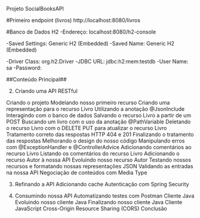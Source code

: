 Projeto SocialBooksAPI


#Primeiro endpoint (livros)
http://localhost:8080/livros


#Banco de Dados H2
-Endereço: localhost:8080/h2-console

-Saved Settings: Generic H2 (Embedded)
-Saved Name: Generic H2 (Embedded)

-Driver Class: org.h2.Driver
-JDBC URL: jdbc:h2:mem:testdb
-User Name: sa
-Password:







##Conteúdo Principal##

2. Criando uma API RESTful

Criando o projeto
Modelando nosso primeiro recurso
Criando uma representação para o recurso Livro
Utilizando a anotação @JsonInclude
Interagindo com o banco de dados
Salvando o recurso Livro a partir de um POST
Buscando um livro com o uso da anotação @PathVariable
Deletando o recurso Livro com o DELETE
PUT para atualizar o recurso Livro
Tratamento correto das respostas HTTP 404 e 201
Finalizando o tratamento das respostas
Melhorando o design do nosso código
Manipulando erros com @ExceptionHandler e @ControllerAdvice
Adicionando comentários ao recurso Livro
Listando os comentários do recurso Livro
Adicionando o recurso Autor à nossa API
Evoluindo nosso recurso Autor
Testando nossos recursos e formatando nossas representações JSON
Validando as entradas na nossa API
Negociação de conteúdos com Media Type

3. Refinando a API
Adicionando cache
Autenticação com Spring Security

4. Consumindo nossa API
Automatizando testes com Postman
Cliente Java
Evoluindo nosso cliente Java
Finalizando nosso cliente Java
Cliente JavaScript
Cross-Origin Resource Sharing (CORS)
Conclusão
